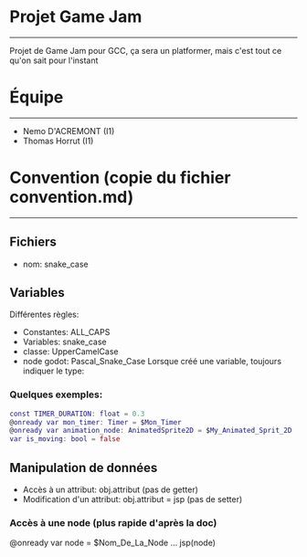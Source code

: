 
# Projet Game Jam

---

Projet de Game Jam pour GCC, ça sera un platformer, mais c'est tout ce qu'on sait pour l'instant

# Équipe

---

 - Nemo D'ACREMONT (I1)
 - Thomas Horrut (I1)


# Convention (copie du fichier convention.md)

---

## Fichiers
- nom: snake\_case

## Variables
Différentes règles:
- Constantes: ALL\_CAPS
- Variables: snake\_case
- classe: UpperCamelCase
- node godot: Pascal\_Snake\_Case
Lorsque créé une variable, toujours indiquer le type:
### Quelques exemples:
```gd
const TIMER_DURATION: float = 0.3 
@onready var mon_timer: Timer = $Mon_Timer
@onready var animation_node: AnimatedSprite2D = $My_Animated_Sprit_2D
var is_moving: bool = false
```

## Manipulation de données
- Accès à un attribut: obj.attribut  (pas de getter)
- Modification d'un attribut: obj.attribut = jsp  (pas de setter)

### Accès à une node (plus rapide d'après la doc)
@onready var node = $Nom\_De\_La\_Node
...
jsp(node)


